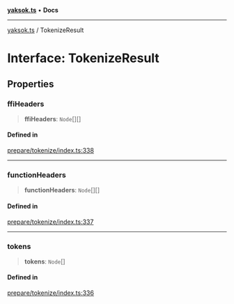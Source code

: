 [**yaksok.ts**](../README.md) • **Docs**

***

[yaksok.ts](../globals.md) / TokenizeResult

# Interface: TokenizeResult

## Properties

### ffiHeaders

> **ffiHeaders**: `Node`[][]

#### Defined in

[prepare/tokenize/index.ts:338](https://github.com/rycont/yaksok.ts/blob/6985c53e247331ce96e0fffb5ef88585a28874c6/prepare/tokenize/index.ts#L338)

***

### functionHeaders

> **functionHeaders**: `Node`[][]

#### Defined in

[prepare/tokenize/index.ts:337](https://github.com/rycont/yaksok.ts/blob/6985c53e247331ce96e0fffb5ef88585a28874c6/prepare/tokenize/index.ts#L337)

***

### tokens

> **tokens**: `Node`[]

#### Defined in

[prepare/tokenize/index.ts:336](https://github.com/rycont/yaksok.ts/blob/6985c53e247331ce96e0fffb5ef88585a28874c6/prepare/tokenize/index.ts#L336)
